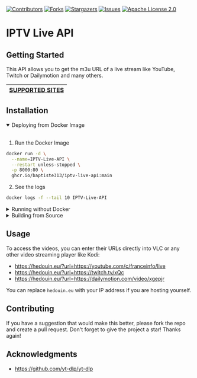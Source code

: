 [![Contributors](https://img.shields.io/github/contributors/baptiste313/IPTV-Live-API.svg?style=for-the-badge)](https://github.com/baptiste313/IPTV-Live-API/graphs/contributors) [![Forks](https://img.shields.io/github/forks/baptiste313/IPTV-Live-API.svg?style=for-the-badge)](https://github.com/baptiste313/IPTV-Live-API/network/members) [![Stargazers](https://img.shields.io/github/stars/baptiste313/IPTV-Live-API.svg?style=for-the-badge)](https://github.com/baptiste313/IPTV-Live-API/stargazers) [![Issues](https://img.shields.io/github/issues/baptiste313/IPTV-Live-API.svg?style=for-the-badge)](https://github.com/baptiste313/IPTV-Live-API/issues) [![Apache License 2.0](https://img.shields.io/github/license/baptiste313/IPTV-Live-API.svg?style=for-the-badge)](https://github.com/baptiste313/IPTV-Live-API/blob/master/LICENSE)

# IPTV Live API

## Getting Started

This API allows you to get the m3u URL of a live stream like YouTube, Twitch or Dailymotion and many others.

|[SUPPORTED SITES](https://github.com/yt-dlp/yt-dlp/blob/master/supportedsites.md)|
|---|

## Installation

<details open>
<summary>Deploying from Docker Image</summary>
<br>

1. Run the Docker Image

```bash
docker run -d \
  --name=IPTV-Live-API \
  --restart unless-stopped \
  -p 8000:80 \
  ghcr.io/baptiste313/iptv-live-api:main
```

2. See the logs

```bash
docker logs -f --tail 10 IPTV-Live-API
```

</details>

<details>
<summary>Running without Docker</summary>
<br>

1. Clone the repository

```bash
git clone https://github.com/baptiste313/IPTV-Live-API && cd IPTV-Live-API
```

2. Installs the `yt-dlp` dependency

```bash
sudo apt install yt-dlp
```

3. Run it through the PHP web server

```bash
php -S 0.0.0.0:8000
```

</details>

<details>
<summary>Building from Source</summary>
<br>

1. Clone the repository

```bash
git clone https://github.com/baptiste313/IPTV-Live-API && cd IPTV-Live-API
```

2. Build the Docker Image

```bash
docker build -t iptv-live-api .
```

3. Run the Docker Image

```bash
docker run -d \
  --name=IPTV-Live-API \
  -p 8000:80 \
  --restart unless-stopped \
  iptv-live-api
```

4. See the logs

```bash
docker logs -f --tail 10 IPTV-Live-API
```

</details>

## Usage

To access the videos, you can enter their URLs directly into VLC or any other video streaming player like Kodi:

- https://hedouin.eu/?url=https://youtube.com/c/franceinfo/live
- https://hedouin.eu/?url=https://twitch.tv/xQc
- https://hedouin.eu/?url=https://dailymotion.com/video/xgepjr

You can replace `hedouin.eu` with your IP address if you are hosting yourself.

## Contributing

If you have a suggestion that would make this better, please fork the repo and create a pull request. Don't forget to give the project a star! Thanks again!

## Acknowledgments

- https://github.com/yt-dlp/yt-dlp
